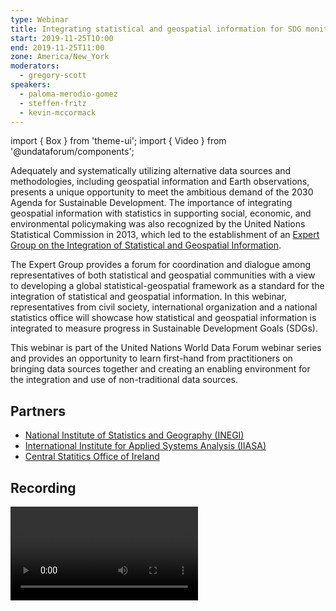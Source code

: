 ```yaml
---
type: Webinar
title: Integrating statistical and geospatial information for SDG monitoring
start: 2019-11-25T10:00
end: 2019-11-25T11:00
zone: America/New_York
moderators:
  - gregory-scott
speakers:
  - paloma-merodio-gomez
  - steffen-fritz
  - kevin-mccormack
---
```


import { Box } from 'theme-ui'; import { Video } from '@undataforum/components';

Adequately and systematically utilizing alternative data sources and
methodologies, including geospatial information and Earth observations, presents
a unique opportunity to meet the ambitious demand of the 2030 Agenda for
Sustainable Development. The importance of integrating geospatial information
with statistics in supporting social, economic, and environmental policymaking
was also recognized by the United Nations Statistical Commission in 2013, which
led to the establishment of an
[Expert Group on the Integration of Statistical and Geospatial Information](http://ggim.un.org/UNGGIM-expert-group/).

The Expert Group provides a forum for coordination and dialogue among
representatives of both statistical and geospatial communities with a view to
developing a global statistical-geospatial framework as a standard for the
integration of statistical and geospatial information. In this webinar,
representatives from civil society, international organization and a national
statistics office will showcase how statistical and geospatial information is
integrated to measure progress in Sustainable Development Goals (SDGs).

This webinar is part of the United Nations World Data Forum webinar series and
provides an opportunity to learn first-hand from practitioners on bringing data
sources together and creating an enabling environment for the integration and
use of non-traditional data sources.

## Partners

- [National Institute of Statistics and Geography (INEGI)](https://www.inegi.org.mx/)
- [International Institute for Applied Systems Analysis (IIASA)](https://www.iiasa.ac.at/)
- [Central Statitics Office of Ireland](https://www.cso.ie/en/index.html)

## Recording

<Box mb={3}>
  <Video id="aewCYdxpgVE" title="Integrating statistical and geospatial information for SDG monitoring" ratio={16/9} />
</Box>
